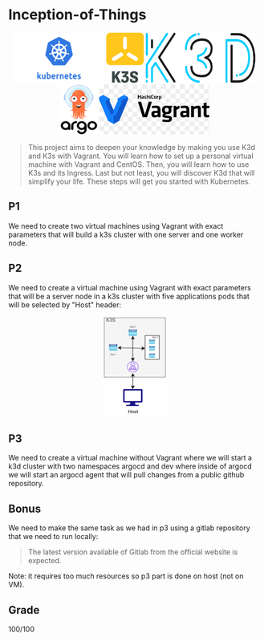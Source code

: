 # Inception-of-Things

<p align="center">
  <img src="readme_images/k8s.png" width="180" height="100" title="k8s logo">
  <img src="readme_images/k3s.png" width="75" height="100" title="k3s logo">
  <img src="readme_images/k3d.png" width="220" height="100" title="k3s logo">
  <img src="readme_images/argocd.png" width="75" height="100" title="k3s logo">
  <img src="readme_images/vagrant.png" width="220" height="100" title="k3s logo">
</p>

> This project aims to deepen your knowledge by making you use K3d and K3s with
Vagrant. You will learn how to set up a personal virtual machine with Vagrant and CentOS. Then, you will learn how to use K3s and its Ingress. Last but not least, you will discover K3d that will simplify your life. These steps will get you started with Kubernetes.

## P1

We need to create two virtual machines using Vagrant with exact parameters that will build a k3s cluster with one server and one worker node.

## P2

We need to create a virtual machine using Vagrant with exact parameters that will be a server node in a k3s cluster with five applications pods that will be selected by "Host" header:

<p align="center">
  <img src="readme_images/p2.png" width="130" height="200" title="k8s logo">
</p>

## P3

We need to create a virtual machine without Vagrant where we will start a k3d cluster with two namespaces argocd and dev where inside of argocd we will start an argocd agent that will pull changes from a public github repository.

## Bonus

We need to make the same task as we had in p3 using a gitlab repository that we need to run locally:

> The latest version available of Gitlab from the official website is expected.

Note: it requires too much resources so p3 part is done on host (not on VM).

## Grade
100/100